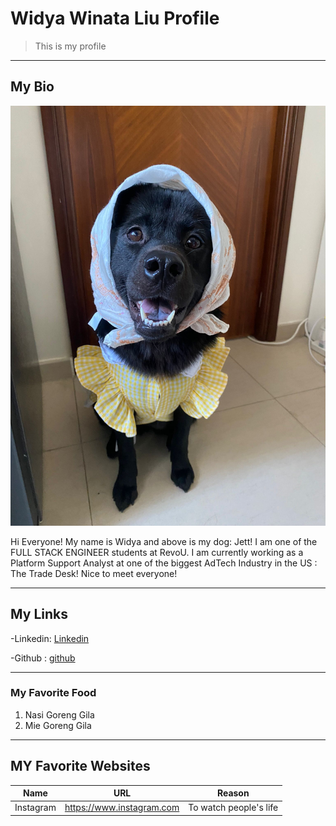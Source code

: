 # Widya Winata Liu Profile

>This is my profile 
------------------------
## My Bio

![Jett](https://github.com/RevoU-FSSE-4/module-1-wwliurevou/blob/main/Jett.jpg)

Hi Everyone! My name is Widya and above is my dog: Jett!
I am one of the FULL STACK ENGINEER students at RevoU. I am currently working as a Platform Support Analyst at one of the biggest AdTech Industry in the US : The Trade Desk! Nice to meet everyone! 

-------------------------------

## My Links
-Linkedin: [Linkedin](https://linkedin.com/in/widyawinataliu)

-Github  : [github](https://github.com/wwliurevou)

-------------------------------

### My Favorite Food 
1. Nasi Goreng Gila
2. Mie Goreng Gila
--------------------------------

## MY Favorite Websites

| Name      | URL                       | Reason                 |
| --------- | :-----------------------: | ---------------------- |
|Instagram  | https://www.instagram.com | To watch people's life |


